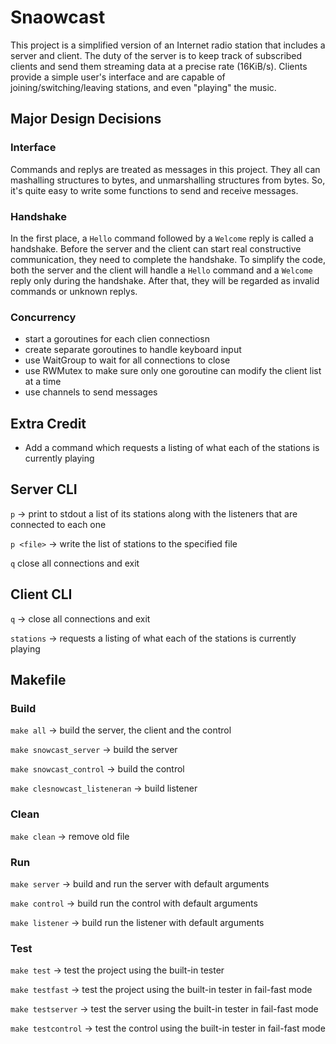 # Snaowcast
This project is a simplified version of an Internet radio station that includes a server and client. The duty of the server is to keep track of subscribed clients and send them streaming data at a precise rate (16KiB/s). Clients provide a simple user's interface and are capable of joining/switching/leaving stations, and even "playing" the music.


## Major Design Decisions
### Interface
Commands and replys are treated as messages in this project. They all can mashalling structures to bytes, and unmarshalling structures from bytes. So, it's quite easy to write some functions to send and receive messages.


### Handshake
In the first place, a `Hello` command followed by a `Welcome` reply is called a handshake. Before the server and the client can start real constructive communication, they need to complete the handshake. To simplify the code, both the server and the client will handle a `Hello` command and a `Welcome` reply only during the handshake. After that, they will be regarded as invalid commands or unknown replys.


### Concurrency
* start a goroutines for each clien connectiosn
* create separate goroutines to handle keyboard input
* use WaitGroup to wait for all connections to close
* use RWMutex to make sure only one goroutine can modify the client list at a time
* use channels to send messages

## Extra Credit
* Add a command which requests a listing of what each of the stations is currently playing

## Server CLI
`p` -> print to stdout a list of its stations along with the listeners that are connected to each one

`p <file>` -> write the list of stations to the specified file

`q` close all connections and exit 


## Client CLI
`q` -> close all connections and exit

`stations` -> requests a listing of what each of the stations is currently playing


## Makefile
### Build
`make all` -> build the server, the client and the control

`make snowcast_server` -> build the server

`make snowcast_control` -> build the control

`make clesnowcast_listeneran` -> build listener

### Clean
`make clean` -> remove old file

### Run
`make server` -> build and run the server with default arguments

`make control` -> build run the control with default arguments

`make listener` -> build run the listener with default arguments

### Test
`make test` -> test the project using the built-in tester

`make testfast` -> test the project using the built-in tester in fail-fast mode

`make testserver` -> test the server using the built-in tester in fail-fast mode

`make testcontrol` -> test the control using the built-in tester in fail-fast mode

